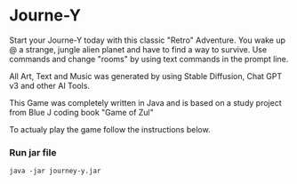 # Journe-Y

Start your Journe-Y today with this classic "Retro" Adventure.
You wake up @ a strange, jungle alien planet and have to find a way to survive.
Use commands and change "rooms" by using text commands in the prompt line.

All Art, Text and Music was generated by using Stable Diffusion, Chat GPT v3 and other AI Tools.

This Game was completely written in Java and is based on a study project from Blue J coding book "Game of Zul"

To actualy play the game follow the instructions below.

### Run jar file

`java -jar journey-y.jar`
